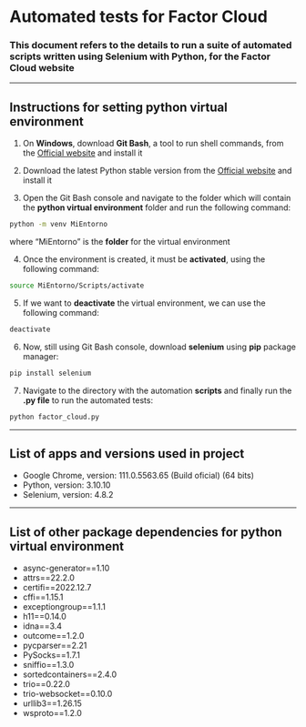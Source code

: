 # Automated tests for Factor Cloud

### This document refers to the details to run a suite of automated scripts written using Selenium with Python, for the Factor Cloud website

---
## Instructions for setting python virtual environment

1. On **Windows**, download **Git Bash**, a tool to run shell commands, from the [Official website](https://git-scm.com/downloads) and install it
   
2. Download the latest Python stable version from the [Official website](https://www.python.org/downloads/) and install it 
   
3. Open the Git Bash console and navigate to the folder which will contain the **python virtual environment** folder and run the following command: 

```bash
python -m venv MiEntorno
```
where “MiEntorno” is the **folder** for the virtual environment

4. Once the environment is created, it must be **activated**, using the following command:

```bash
source MiEntorno/Scripts/activate
```

5. If we want to **deactivate** the virtual environment, we can use the following command:

```bash
deactivate
```
6. Now, still using Git Bash console, download **selenium** using **pip** package manager:

```bash
pip install selenium
```
7. Navigate to the directory with the automation **scripts** and finally run the **.py file** to run the automated tests: 

```bash
python factor_cloud.py
```

---
## List of apps and versions used in project

* Google Chrome, version: 111.0.5563.65 (Build oficial) (64 bits)
* Python, version: 3.10.10
* Selenium, version: 4.8.2
  
---

## List of other package dependencies for python virtual environment

* async-generator==1.10
* attrs==22.2.0
* certifi==2022.12.7
* cffi==1.15.1
* exceptiongroup==1.1.1
* h11==0.14.0
* idna==3.4
* outcome==1.2.0
* pycparser==2.21
* PySocks==1.7.1
* sniffio==1.3.0
* sortedcontainers==2.4.0
* trio==0.22.0
* trio-websocket==0.10.0
* urllib3==1.26.15
* wsproto==1.2.0